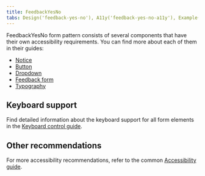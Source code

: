 ```yaml
---
title: FeedbackYesNo
tabs: Design('feedback-yes-no'), A11y('feedback-yes-no-a11y'), Example('feedback-yes-no-code')
---
```


FeedbackYesNo form pattern consists of several components that have their own accessibility requirements. You can find more about each of them in their guides:

- [Notice](/components/notice/notice-a11y)
- [Button](/components/button/button-a11y)
- [Dropdown](/components/dropdown/dropdown-a11y)
- [Feedback form](/components/feedback/feedback-form-a11y)
- [Typography](/style/typography/typography-a11y)

## Keyboard support

Find detailed information about the keyboard support for all form elements in the [Keyboard control guide](/core-principles/a11y/a11y-keyboard).

## Other recommendations

For more accessibility recommendations, refer to the common [Accessibility guide](/core-principles/a11y/a11y).
